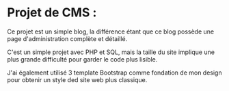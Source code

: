 # Projet de CMS : 

Ce projet est un simple blog, la différence étant que ce blog possède une page d'administration complète et détaillé.

C'est un simple projet avec PHP et SQL, mais la taille du site implique une plus grande difficulté pour garder le code plus lisible.

J'ai également utilisé 3 template Bootstrap comme fondation de mon design pour obtenir un style ded site web plus classique.
